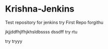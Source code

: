 # Krishna-Jenkins
Test repository for jenkins try
First Repo forgithu


jkjjddfhjlfhjkhsldbssss
dssdff
try
rtu

try tryyy

